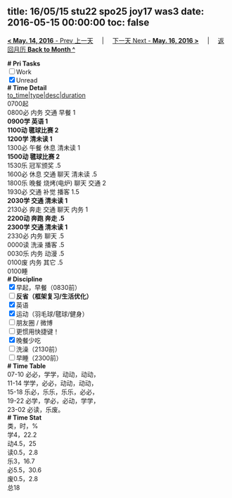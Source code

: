 title: 16/05/15 stu22 spo25 joy17 was3
date: 2016-05-15 00:00:00
toc: false
---
[**< May. 14, 2016** - Prev 上一天](/lifelogs/2016/05/d14.html) &nbsp; &nbsp; | &nbsp; &nbsp; [下一天 Next - **May. 16, 2016 >**](/lifelogs/2016/05/d16.html) &nbsp; &nbsp; |  &nbsp; &nbsp; [返回月历 **Back to Month ^**](/lifelogs/2016/05/index.html)
<br/><div><b># Pri Tasks</b></div><div><input type="checkbox"/>Work</div><div><input checked="true" type="checkbox"/>Unread</div><div><b># Time Detail</b></div><div><u>to_time|type|desc|duration</u></div><div>0700起</div><div>0800必 内务 交通 早餐 1</div><div><b>0900学 英语 1</b></div><div><b>1100动 毽球比赛 2</b></div><div><b>1200学 清未读 1</b></div><div>1300必 午餐 休息 清未读 1</div><div><b>1500动 毽球比赛 2</b></div><div>1530乐 冠军颁奖 .5</div><div>1600必 休息 交通 聊天 清未读 .5</div><div>1800乐 晚餐 烧烤(电炉) 聊天 交通 2</div><div>1930必 交通 补觉 播客 1.5</div><div><b>2030学 交通 清未读 1</b></div><div>2130必 奔走 交通 聊天 内务 1</div><div><b>2200动 奔跑 奔走 .5</b></div><div><b>2300学 交通 清未读 1</b></div><div>2330必 内务 聊天 .5</div><div>0000读 洗澡 播客 .5</div><div>0030乐 内务 动漫 .5</div><div>0100废 内务 其它 .5</div><div>0100睡</div><div><b># Discipline</b></div><div><input checked="true" type="checkbox"/>早起，早餐（0830前）</div><div><b><input type="checkbox"/></b><b>反省（框架复习/生活优化）</b></div><div><input checked="true" type="checkbox"/>英语</div><div><input checked="true" type="checkbox"/>运动（羽毛球/毽球/健身）</div><div><input type="checkbox"/>朋友圈 / 微博</div><div><input type="checkbox"/>更惯用快捷键！</div><div><input checked="true" type="checkbox"/>晚餐少吃</div><div><input type="checkbox"/>洗澡（2130前）</div><div><input type="checkbox"/>早睡（2300前）</div><div><b># Time Table</b></div><div>07-10 必必，学学，动动，动动，</div><div>11-14 学学，必必，动动，动动，</div><div>15-18 乐必，乐乐，乐乐，必必，</div><div>19-22 必学，学必，必动，学学，</div><div>23-02 必读，乐废。</div><div><b># Time Stat</b></div><div>类，时，%</div><div>学4，22.2</div><div>动4.5，25</div><div>读0.5，2.8</div><div>乐3，16.7</div><div>必5.5，30.6</div><div>废0.5，2.8</div><div>总18</div>